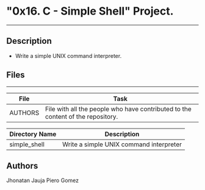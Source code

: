 # "0x16. C - Simple Shell" Project.
---
## Description
* Write a simple UNIX command interpreter.

## Files
---
File|Task
---|---
AUTHORS | File with all the people who have contributed to the content of the repository.

Directory Name | Description
---|---
simple_shell | Write a simple UNIX command interpreter

## Authors
Jhonatan Jauja
Piero Gomez
